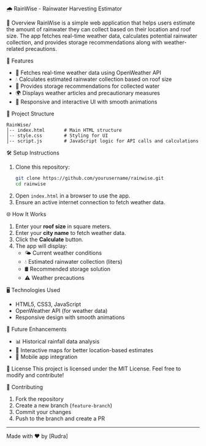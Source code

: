 🌧️ RainWise - Rainwater Harvesting Estimator

🌟 Overview
RainWise is a simple web application that helps users estimate the amount of rainwater they can collect based on their location and roof size. The app fetches real-time weather data, calculates potential rainwater collection, and provides storage recommendations along with weather-related precautions.

🚀 Features
- 📡 Fetches real-time weather data using OpenWeather API
- 💧 Calculates estimated rainwater collection based on roof size
- 🏡 Provides storage recommendations for collected water
- 🌍 Displays weather articles and precautionary measures
- 🎨 Responsive and interactive UI with smooth animations

📂 Project Structure
```
RainWise/
│-- index.html       # Main HTML structure
│-- style.css        # Styling for UI
│-- script.js        # JavaScript logic for API calls and calculations
```

🛠️ Setup Instructions
1. Clone this repository:
   ```sh
   git clone https://github.com/yourusername/rainwise.git
   cd rainwise
   ```
2. Open `index.html` in a browser to use the app.
3. Ensure an active internet connection to fetch weather data.

🌐 How It Works
1. Enter your **roof size** in square meters.
2. Enter your **city name** to fetch weather data.
3. Click the **Calculate** button.
4. The app will display:
   - 🌤️ Current weather conditions
   - 💧 Estimated rainwater collection (liters)
   - 🛢️ Recommended storage solution
   - ⚠️ Weather precautions

🖥️ Technologies Used
- HTML5, CSS3, JavaScript
- OpenWeather API (for weather data)
- Responsive design with smooth animations

🔧 Future Enhancements
- 📊 Historical rainfall data analysis
- 📌 Interactive maps for better location-based estimates
- 📱 Mobile app integration

📜 License
This project is licensed under the MIT License. Feel free to modify and contribute!

🤝 Contributing
1. Fork the repository
2. Create a new branch (`feature-branch`)
3. Commit your changes
4. Push to the branch and create a PR

---
Made with ❤️ by [Rudra]

